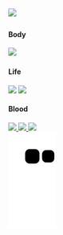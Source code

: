 <div class="Saltyyy" style="display: inline_block">
    <h1><img src="https://images.emojiterra.com/google/android-11/512px/1fa78.png" height= 110px;></h1>
    <a href="https://github.com/UserWhare">
  </a>
</div>
<div class="Body" style="display: inline_block">
    <h4>Body</h4>
    <img src="https://img.shields.io/badge/Lua-2C2D72?style=for-the-badge&logo=lua&logoColor=white">
   </a>
</div>
<div class="Life" style="display: inline_block">
    <h4>Life</h4>
    <img src="https://img.shields.io/badge/sublime_text-%23575757.svg?&style=for-the-badge&logo=sublime-text&logoColor=important">
    <img src="https://img.shields.io/badge/replit-667881?style=for-the-badge&logo=replit&logoColor=white">
   </a>
</div>
<div class="Social" style="display: inline_block">
    <h4>Blood</h4>
    <a href="dsc.bio/Noelzin"><img src="https://img.shields.io/badge/Discord-7289DA?style=for-the-badge&logo=discord&logoColor=white">
    <a href="https://twitter.com/five_noel"><img src="https://img.shields.io/badge/Twitter-1DA1F2?style=for-the-badge&logo=twitter&logoColor=white">
    <a href="https://www.youtube.com/channel/UCKKB74YkQjqgJPSAe5rY7jA"><img src="https://img.shields.io/badge/YouTube-FF0000?style=for-the-badge&logo=youtube&logoColor=white">
   </a>
</div>
<div class="Snake">
  <img align=left src="https://github.com/rafaballerini/rafaballerini/blob/output/github-contribution-grid-snake.svg"</a>
</div>
